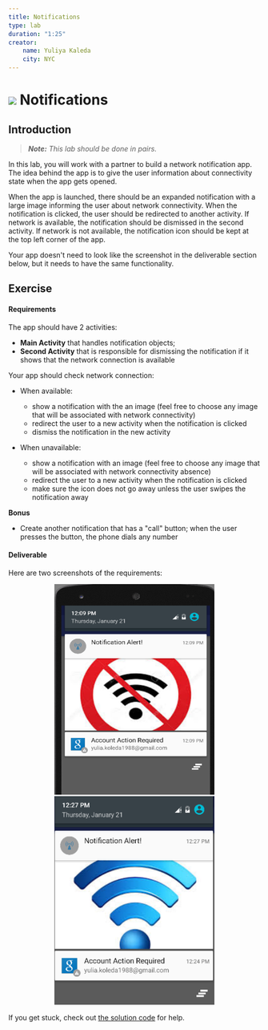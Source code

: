 ```yaml
---
title: Notifications
type: lab
duration: "1:25"
creator:
    name: Yuliya Kaleda
    city: NYC
---
```


# ![](https://ga-dash.s3.amazonaws.com/production/assets/logo-9f88ae6c9c3871690e33280fcf557f33.png) Notifications

## Introduction

> ***Note:*** _This lab should be done in pairs._

In this lab, you will work with a partner to build a network notification app. The idea behind the app is to give the user information about connectivity state when the app gets opened.

When the app is launched, there should be an expanded notification with a large image informing the user about network connectivity. When the notification is clicked, the user should be redirected to another activity. If network is available,
the notification should be dismissed in the second activity. If network is not available, the notification icon should be kept at the top left corner of the app.

Your app doesn't need to look like the screenshot in the deliverable section below, but it needs to have the same functionality.

## Exercise

#### Requirements

The app should have 2 activities:  

- **Main Activity** that handles notification objects;  
- **Second Activity** that is responsible for dismissing the notification if it shows that the network connection is available

Your app should check network connection:

* When available:

  * show a notification with the an image (feel free to choose any image that will be associated with network connectivity)
  * redirect the user to a new activity when the notification is clicked
  * dismiss the notification in the new activity

* When unavailable:

  * show a notification with an image (feel free to choose any image that will be associated with network connectivity absence)
  * redirect the user to a new activity when the notification is clicked
  * make sure the icon does not go away unless the user swipes the notification away

**Bonus**

- Create another notification that has a "call" button; when the user presses the button, the phone dials any number

#### Deliverable

Here are two screenshots of the requirements:

<p align="center">

  <img src="./screenshots/no_network.png" width="320" height="420">

  <img src="./screenshots/Screen Shot 2016-01-21 at 12.29.01 PM.png" width="320">

</p>

If you get stuck, check out [the solution code](solution-code) for help.
